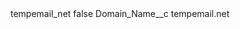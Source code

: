 <?xml version="1.0" encoding="UTF-8"?>
<CustomMetadata xmlns="http://soap.sforce.com/2006/04/metadata" xmlns:xsi="http://www.w3.org/2001/XMLSchema-instance" xmlns:xsd="http://www.w3.org/2001/XMLSchema">
    <label>tempemail_net</label>
    <protected>false</protected>
    <values>
        <field>Domain_Name__c</field>
        <value xsi:type="xsd:string">tempemail.net</value>
    </values>
</CustomMetadata>
